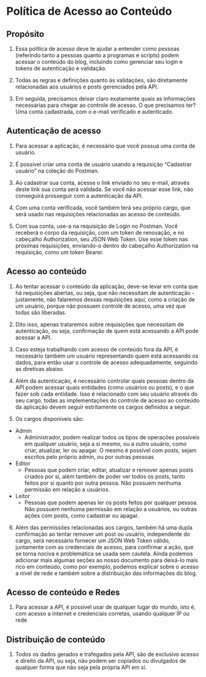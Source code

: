 # Política de Acesso ao Conteúdo

## Propósito
1. Essa política de acesso deve te ajudar a entender como pessoas (referindo tanto a pessoas quanto a programas e scripts) podem acessar o conteúdo do blog, incluindo como gerenciar seu login e tokens de autenticação e validação.

2. Todas as regras e definições quanto às validações, são diretamente relacionadas aos usuários e posts gerenciados pela API.

3. Em seguida, precisamos deixar claro exatamente quais as informações necessárias para chegar ao controle de acesso. O que precisamos ter? Uma conta cadastrada, com o e-mail verificado e autenticado.

## Autenticação de acesso
1. Para acessar a aplicação, é necessário que você possua uma conta de usuário.

2. É possível criar uma conta de usuário usando a requisição “Cadastrar usuário” na coleção do Postman.

3. Ao cadastrar sua conta, acesse o link enviado no seu e-mail, através deste link sua conta será validada. Se você não acessar esse link, não conseguirá prosseguir com a autenticação da API.

4. Com uma conta verificada, você também terá seu próprio cargo, que será usado nas requisições relacionadas ao acesso de conteúdo.

5. Com sua conta, use-a na requisição de Login no Postman. Você receberá o corpo da requisição, com um token de renovação, e no cabeçalho Authorization, seu JSON Web Token. Use esse token nas próximas requisições, enviando-o dentro do cabeçalho Authorization na requisição, como um token Bearer.

## Acesso ao conteúdo
1. Ao tentar acessar o conteúdo da aplicação, deve-se levar em conta que há requisições abertas, ou seja, que não necessitam de autenticação - justamente, não falaremos dessas requisições aqui, como a criação de um usuário, porque não possuem controle de acesso, uma vez que todas são liberadas.

2. Dito isso, apenas trataremos sobre requisições que necessitam de autenticação, ou seja, confirmação de quem está acessando a API pode acessar a API.

3. Caso esteja trabalhando com acesso de conteúdo fora da API, é necessário também um usuário representando quem está acessando os dados, para então usar o controle de acesso adequadamente, seguindo as diretivas abaixo.

4. Além da autenticação, é necessário controlar quais pessoas dentro da API podem acessar quais entidades (como usuários ou posts), e o que fazer sob cada entidade. Isso é relacionado com seu usuário através do seu cargo, todas as implementações do controle de acesso ao conteúdo da aplicação devem seguir estritamente os cargos definidos a seguir.

5. Os cargos disponíveis são:
* Admin
    * Administrador, podem realizar todos os tipos de operações possíveis em qualquer usuário, seja a si mesmo, ou a outro usuário, como criar, atualizar, ler ou apagar. O mesmo é possível com posts, sejam escritos pelo próprio admin, ou por outras pessoas
* Editor
    * Pessoas que podem criar, editar, atualizar e remover apenas posts criados por si, além também de poder ver todos os posts, tanto feitos por si quanto por outra pessoa. Não possuem nenhuma permissão em relação a usuários.
* Leitor
    * Pessoas que podem apenas ler os posts feitos por qualquer pessoa. Não possuem nenhuma permissão em relação a usuários, ou outras ações com posts, como cadastrar ou apagar.

6. Além das permissões relacionadas aos cargos, também há uma dupla confirmação ao tentar remover um post ou usuário, independente do cargo, será necessário fornecer um JSON Web Token válido, juntamente com as credenciais de acesso, para confirmar a ação, que se torna nociva e problemática se usada sem cautela. Ainda podemos adicionar mais algumas seções ao nosso documento para deixá-lo mais rico em conteúdo, como por exemplo, podemos explicar sobre o acesso a nível de rede e também sobre a distribuição das informações do blog.

## Acesso de conteúdo e Redes
1. Para acessar a API, é possível usar de qualquer lugar do mundo, isto é, com acesso a internet e credenciais corretas, usando qualquer IP ou rede

## Distribuição de conteúdo
1. Todos os dados gerados e trafegados pela API, são de exclusivo acesso e direito da API, ou seja, não podem ser copiados ou divulgados de qualquer forma que não seja pela própria API em si.